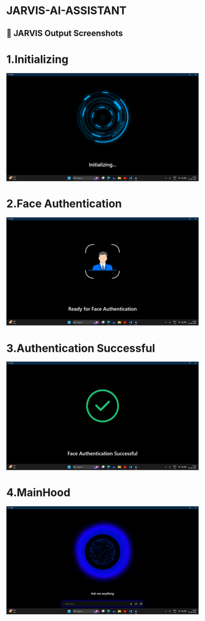 # JARVIS-AI-ASSISTANT

## 📸 JARVIS Output Screenshots
# 1.Initializing
![Screenshot 1](Outputs/Screenshot%20(1).png)

# 2.Face Authentication
![Screenshot 2](Outputs/Screenshot%20(2).png)

# 3.Authentication Successful
![Screenshot 3](Outputs/Screenshot%20(3).png)

# 4.MainHood
![Screenshot 4](Outputs/Screenshot%20(4).png)
